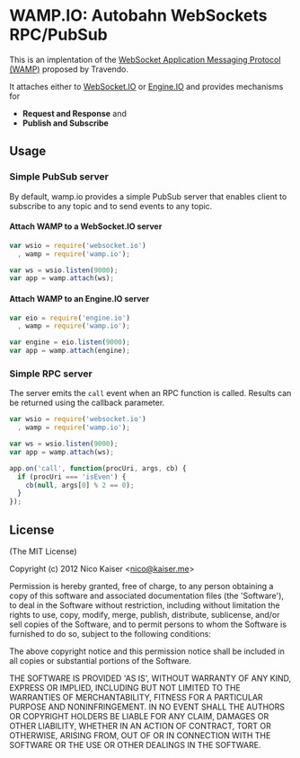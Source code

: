 
# WAMP.IO: Autobahn WebSockets RPC/PubSub

This is an implentation of the [WebSocket Application Messaging Protocol (WAMP)](http://www.tavendo.de/autobahn/protocol.html) proposed by Travendo.

It attaches either to [WebSocket.IO](http://github.com/learnboost/websocket.io) or [Engine.IO](http://github.com/learnboost/engine.io) and provides mechanisms for

- **Request and Response** and
- **Publish and Subscribe**

## Usage

### Simple PubSub server

By default, wamp.io provides a simple PubSub server that enables client to subscribe to any topic and to send events to any topic.

#### Attach WAMP to a WebSocket.IO server

```js
var wsio = require('websocket.io')
  , wamp = require('wamp.io');

var ws = wsio.listen(9000);
var app = wamp.attach(ws);
```

#### Attach WAMP to an Engine.IO server

```js
var eio = require('engine.io')
  , wamp = require('wamp.io');

var engine = eio.listen(9000);
var app = wamp.attach(engine);
```

### Simple RPC server

The server emits the `call` event when an RPC function is called. Results can be returned using the callback parameter.

```js
var wsio = require('websocket.io')
  , wamp = require('wamp.io');

var ws = wsio.listen(9000);
var app = wamp.attach(ws);

app.on('call', function(procUri, args, cb) {
  if (procUri === 'isEven') {
    cb(null, args[0] % 2 == 0);
  }
});
```

## License 

(The MIT License)

Copyright (c) 2012 Nico Kaiser &lt;nico@kaiser.me&gt;

Permission is hereby granted, free of charge, to any person obtaining
a copy of this software and associated documentation files (the
'Software'), to deal in the Software without restriction, including
without limitation the rights to use, copy, modify, merge, publish,
distribute, sublicense, and/or sell copies of the Software, and to
permit persons to whom the Software is furnished to do so, subject to
the following conditions:

The above copyright notice and this permission notice shall be
included in all copies or substantial portions of the Software.

THE SOFTWARE IS PROVIDED 'AS IS', WITHOUT WARRANTY OF ANY KIND,
EXPRESS OR IMPLIED, INCLUDING BUT NOT LIMITED TO THE WARRANTIES OF
MERCHANTABILITY, FITNESS FOR A PARTICULAR PURPOSE AND NONINFRINGEMENT.
IN NO EVENT SHALL THE AUTHORS OR COPYRIGHT HOLDERS BE LIABLE FOR ANY
CLAIM, DAMAGES OR OTHER LIABILITY, WHETHER IN AN ACTION OF CONTRACT,
TORT OR OTHERWISE, ARISING FROM, OUT OF OR IN CONNECTION WITH THE
SOFTWARE OR THE USE OR OTHER DEALINGS IN THE SOFTWARE.
